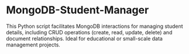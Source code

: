 # MongoDB-Student-Manager
This Python script facilitates MongoDB interactions for managing student details, including CRUD operations (create, read, update, delete) and document relationships. Ideal for educational or small-scale data management projects.
